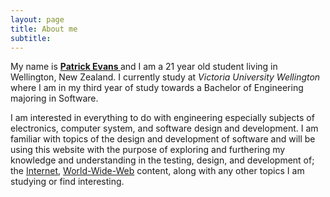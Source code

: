 ```yaml
---
layout: page
title: About me
subtitle: 
---
```


My name is <a href="https://github.com/patevs"><strong> Patrick Evans </strong></a> and I am a 21 year old student living in Wellington, New Zealand. I currently study at <i>Victoria University Wellington</i> where I am in my third year of study towards a Bachelor of Engineering majoring in Software.

I am interested in everything to do with engineering especially subjects of electronics, computer system, and software design and development. I am familiar with topics of the design and development of software and will be using this website with the purpose of exploring and furthering my knowledge and understanding in the testing, design, and development of; the [Internet](https://en.wikipedia.org/wiki/Internet), [World-Wide-Web](https://en.wikipedia.org/wiki/World_Wide_Web) content, along with any other topics I am studying or find interesting.